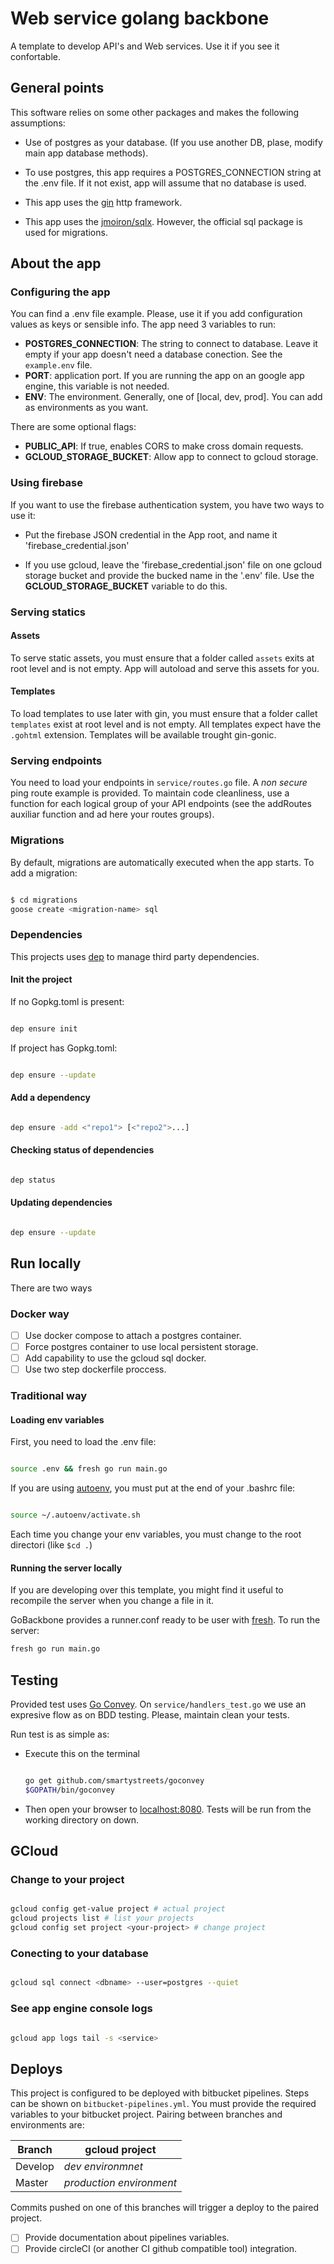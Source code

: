 # Web service golang backbone

A template to develop API's and Web services. Use it if you see it confortable.

## General points

This software relies on some other packages and makes the following assumptions:

- Use of postgres as your database. (If you use another DB, plase, modify main app database methods).

- To use postgres, this app requires a POSTGRES_CONNECTION string at the .env file. If it not exist, app will assume that no database is used.

- This app uses the [gin](https://github.com/gin-gonic/gin) http framework.

- This app uses the [jmoiron/sqlx](https://github.com/jmoiron/sqlx). However, the official sql package is used for migrations.

## About the app

### Configuring the app

You can find a .env file example. Please, use it if you add configuration values as keys or sensible info.
The app need 3 variables to run:

- __POSTGRES_CONNECTION__: The string to connect to database. Leave it empty if your app doesn't need a database conection. See the `example.env` file.
- __PORT__: application port. If you are running the app on an google app engine, this variable is not needed.
- __ENV__: The environment. Generally, one of [local, dev, prod]. You can add as environments as you want.

There are some optional flags:

- __PUBLIC_API__: If true, enables CORS to make cross domain requests.
- __GCLOUD_STORAGE_BUCKET__: Allow app to connect to gcloud storage.

### Using firebase

If you want to use the firebase authentication system, you have two ways to use it:

- Put the firebase JSON credential in the App root, and name it 'firebase_credential.json'

- If you use gcloud, leave the 'firebase_credential.json' file on one gcloud storage bucket and provide the bucked name in the '.env' file. Use the __GCLOUD_STORAGE_BUCKET__ variable to do this.

### Serving statics

#### Assets

To serve static assets, you must ensure that a folder called `assets` exits at root level and is not empty.
App will autoload and serve this assets for you.

#### Templates

To load templates to use later with gin, you must ensure that a folder callet `templates` exist at root level
and is not empty. All templates expect have the `.gohtml` extension.
Templates will be available trought gin-gonic.

### Serving endpoints

You need to load your endpoints in `service/routes.go` file.
A _non secure_ ping route example is provided. To maintain code cleanliness, use a function for each logical
group of your API endpoints (see the addRoutes auxiliar function and ad here your routes groups).

### Migrations

By default, migrations are automatically executed when the app starts.
To add a migration:

```bash

$ cd migrations
goose create <migration-name> sql

```

### Dependencies

This projects uses [dep](https://github.com/golang/dep) to manage third party dependencies.

#### Init the project

If no Gopkg.toml is present:

```bash

dep ensure init

```

If project has Gopkg.toml:

```bash

dep ensure --update

```

#### Add a dependency

```bash

dep ensure -add <"repo1"> [<"repo2">...]

```

#### Checking status of dependencies

```bash

dep status

```

#### Updating dependencies

```bash

dep ensure --update

```

## Run locally

There are two ways

### Docker way

- [ ] Use docker compose to attach a postgres container.
- [ ] Force postgres container to use local persistent storage.
- [ ] Add capability to use the gcloud sql docker.
- [ ] Use two step dockerfile proccess.

### Traditional way

#### Loading env variables

First, you need to load the .env file:

```bash

source .env && fresh go run main.go

```

If you are using [autoenv](https://github.com/kennethreitz/autoenv), you must put at the end of your .bashrc file:

```bash

source ~/.autoenv/activate.sh

```

Each time you change your env variables, you must change to the root directori (like ```$cd .```)

#### Running the server locally

If you are developing over this template, you might find it useful to recompile the server when you change a file in it.

GoBackbone provides a runner.conf ready to be user with [fresh](https://github.com/gravityblast/fresh). To run the server:

```bash
fresh go run main.go
```

## Testing

Provided test uses [Go Convey](http://goconvey.co/). On `service/handlers_test.go`
we use an expresive flow as on BDD testing. Please, maintain clean your tests.

Run test is as simple as:

- Execute this on the terminal

    ```bash

    go get github.com/smartystreets/goconvey
    $GOPATH/bin/goconvey

    ```

- Then open your browser to [localhost:8080](localhost:8080). Tests will be run from the working directory on down.

## GCloud

### Change to your project

```bash

gcloud config get-value project # actual project
gcloud projects list # list your projects
gcloud config set project <your-project> # change project

```

### Conecting to your database

```bash

gcloud sql connect <dbname> --user=postgres --quiet

```

### See app engine console logs

```bash

gcloud app logs tail -s <service>

```

## Deploys

This project is configured to be deployed with bitbucket pipelines. Steps can be shown on `bitbucket-pipelines.yml`.
You must provide the required variables to your bitbucket project.
Pairing between branches and environments are:

| Branch   |       gcloud project      |
| -------- | ------------------------- |
| Develop  | _dev environmnet_         |
| Master   | _production environment_  |

Commits pushed on one of this branches will trigger a deploy to the paired project.

- [ ] Provide documentation about pipelines variables.
- [ ] Provide circleCI (or another CI github compatible tool) integration.